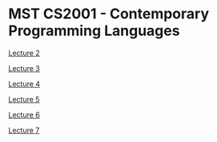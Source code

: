 MST CS2001 - Contemporary Programming Languages
===============================================

[Lecture 2](lec02.md)

[Lecture 3](lec03.md)

[Lecture 4](lec04.md)

[Lecture 5](lec05.md)

[Lecture 6](lec06.md)

[Lecture 7](lec07.md)
